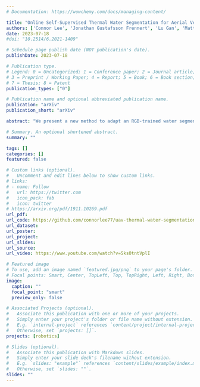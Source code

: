 ```yaml
---
# Documentation: https://wowchemy.com/docs/managing-content/

title: "Online Self-Supervised Thermal Water Segmentation for Aerial Vehicles"
authors: ['Connor Lee', 'Jonathan Gustafsson Frennert', 'Lu Gan', 'Matthew Anderson', 'Soon-Jo Chung']
date: 2023-07-18
#doi: "10.2514/6.2021-1409"

# Schedule page publish date (NOT publication's date).
publishDate: 2023-07-18

# Publication type.
# Legend: 0 = Uncategorized; 1 = Conference paper; 2 = Journal article;
# 3 = Preprint / Working Paper; 4 = Report; 5 = Book; 6 = Book section;
# 7 = Thesis; 8 = Patent
publication_types: ["0"]

# Publication name and optional abbreviated publication name.
publication: "arXiv"
publication_short: "arXiv"

abstract: "We present a new method to adapt an RGB-trained water segmentation network to target-domain aerial thermal imagery using online self-supervision by leveraging texture and motion cues as supervisory signals. This new thermal capability enables current autonomous aerial robots operating in near-shore environments to perform tasks such as visual navigation, bathymetry, and fl ow tracking at night. Our method overcomes the problem of scarce and difficult-to-obtain near-shore thermal data that prevents the application of conventional supervised and unsupervised methods. In this work, we curate the first aerial thermal near-shore dataset, show that our approach outperforms fully-supervised segmentation models trained on limited target-domain thermal data, and demonstrate real-time capabilities onboard an Nvidia Jetson embedded computing platform.."

# Summary. An optional shortened abstract.
summary: ""

tags: []
categories: []
featured: false

# Custom links (optional).
#   Uncomment and edit lines below to show custom links.
# links:
# - name: Follow
#   url: https://twitter.com
#   icon_pack: fab
#   icon: twitter
# https://arxiv.org/pdf/1911.10269.pdf
url_pdf:
url_code: https://github.com/connorlee77/uav-thermal-water-segmentation
url_dataset:
url_poster:
url_project:
url_slides:
url_source:
url_video: https://www.youtube.com/watch?v=SksOtntVplI

# Featured image
# To use, add an image named `featured.jpg/png` to your page's folder. 
# Focal points: Smart, Center, TopLeft, Top, TopRight, Left, Right, BottomLeft, Bottom, BottomRight.
image:
  caption: ""
  focal_point: "smart"
  preview_only: false

# Associated Projects (optional).
#   Associate this publication with one or more of your projects.
#   Simply enter your project's folder or file name without extension.
#   E.g. `internal-project` references `content/project/internal-project/index.md`.
#   Otherwise, set `projects: []`.
projects: [robotics]

# Slides (optional).
#   Associate this publication with Markdown slides.
#   Simply enter your slide deck's filename without extension.
#   E.g. `slides: "example"` references `content/slides/example/index.md`.
#   Otherwise, set `slides: ""`.
slides: ""
---
```

